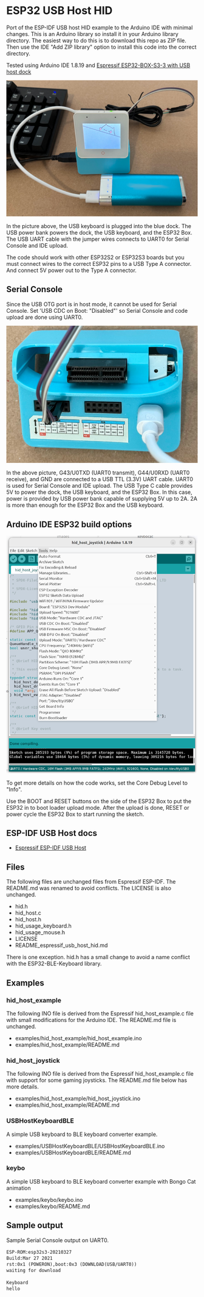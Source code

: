 # ESP32 USB Host HID

Port of the ESP-IDF USB host HID example to the Arduino IDE with minimal
changes. This is an Arduino library so install it in your Arduino library
directory. The easiest way to do this is to download this repo as ZIP file.
Then use the IDE "Add ZIP library" option to install this code into the
correct directory.

Tested using Arduino IDE 1.8.19 and
[Espressif ESP32-BOX-S3-3 with USB host dock](https://github.com/espressif/esp-box/blob/master/docs/hardware_overview/esp32_s3_box_3/hardware_overview_for_box_3.md)

![USB Host Keyboard](./images/keybo.png)

In the picture above, the USB keyboard is plugged into the blue dock. The USB
power bank powers the dock, the USB keyboard, and the ESP32 Box. The USB UART
cable with the jumper wires connects to UART0 for Serial Console and IDE
upload.

The code should work with other ESP32S2 or ESP32S3 boards but you must connect
wires to the correct ESP32 pins to a USB Type A connector. And connect 5V power
out to the Type A connector.

## Serial Console

Since the USB OTG port is in host mode, it cannot be used for Serial Console.
Set 'USB CDC on Boot: "Disabled"' so Serial Console and code upload are done
using UART0.

![UART0 Serial Console pins on dock](./images/dock_uart0.png)

In the above picture, G43/U0TXD (UART0 transmit), G44/U0RXD (UART0 receive),
and GND are connected to a USB TTL (3.3V) UART cable. UART0 is used for Serial
Console and IDE upload. The USB Type C cable provides 5V to power the dock, the
USB keyboard, and the ESP32 Box. In this case, power is provided by USB power
bank capable of supplying 5V up to 2A. 2A is more than enough for the ESP32 Box
and the USB keyboard.

## Arduino IDE ESP32 build options

![ESP32 Box build options](./images/esp32_box_s3_3_build_opts.png)

To get more details on how the code works, set the Core Debug Level to "Info".

Use the BOOT and RESET buttons on the side of the ESP32 Box to put the ESP32 in
to boot loader upload mode. After the upload is done, RESET or power cycle the
ESP32 Box to start running the sketch.

## ESP-IDF USB Host docs

* [Espressif ESP-IDF USB Host](https://docs.espressif.com/projects/esp-idf/en/latest/esp32s3/api-reference/peripherals/usb_host.html)

## Files

The following files are unchanged files from Espressif ESP-IDF. The README.md
was renamed to avoid conflicts. The LICENSE is also unchanged.

* hid.h
* hid_host.c
* hid_host.h
* hid_usage_keyboard.h
* hid_usage_mouse.h
* LICENSE
* README_espressif_usb_host_hid.md

There is one exception. hid.h has a small change to avoid a name conflict
with the ESP32-BLE-Keyboard library.

## Examples

### hid_host_example
The following INO file is derived from the Espressif hid_host_example.c file
with small modifications for the Arduino IDE. The README.md file is unchanged.

* examples/hid_host_example/hid_host_example.ino
* examples/hid_host_example/README.md

### hid_host_joystick
The following INO file is derived from the Espressif hid_host_example.c file
with support for some gaming joysticks. The README.md file below has more
details.

* examples/hid_host_example/hid_host_joystick.ino
* examples/hid_host_example/README.md

### USBHostKeyboardBLE
A simple USB keyboard to BLE keyboard converter example.

* examples/USBHostKeyboardBLE/USBHostKeyboardBLE.ino
* examples/USBHostKeyboardBLE/README.md

### keybo
A simple USB keyboard to BLE keyboard converter example with Bongo Cat animation

* examples/keybo/keybo.ino
* examples/keybo/README.md

## Sample output

Sample Serial Console output on UART0.

```
ESP-ROM:esp32s3-20210327
Build:Mar 27 2021
rst:0x1 (POWERON),boot:0x3 (DOWNLOAD(USB/UART0))
waiting for download

Keyboard
hello
```
